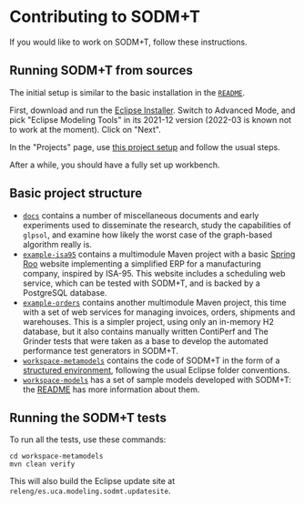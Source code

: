 # Contributing to SODM+T

If you would like to work on SODM+T, follow these instructions.

## Running SODM+T from sources

The initial setup is similar to the basic installation in the [`README`](./README.md).

First, download and run the [Eclipse Installer](https://www.eclipse.org/downloads/).
Switch to Advanced Mode, and pick "Eclipse Modeling Tools" in its 2021-12 version (2022-03 is known not to work at the moment).
Click on "Next".

In the "Projects" page, use [this project setup](https://raw.githubusercontent.com/agarciadom/sodmt/master/workspace-metamodels/releng/es.uca.modeling.sodmt.oomph/sodmt.setup) and follow the usual steps.

After a while, you should have a fully set up workbench.

## 	Basic project structure

* [`docs`](./docs) contains a number of miscellaneous documents and early experiments used to disseminate the research, study the capabilities of `glpsol`, and examine how likely the worst case of the graph-based algorithm really is.
* [`example-isa95`](./example-isa95) contains a multimodule Maven project with a basic [Spring Roo](https://projects.spring.io/spring-roo/) website implementing a simplified ERP for a manufacturing company, inspired by ISA-95. This website includes a scheduling web service, which can be tested with SODM+T, and is backed by a PostgreSQL database.
* [`example-orders`](./example-orders) contains another multimodule Maven project, this time with a set of web services for managing invoices, orders, shipments and warehouses. This is a simpler project, using only an in-memory H2 database, but it also contains manually written ContiPerf and The Grinder tests that were taken as a base to develop the automated performance test generators in SODM+T.
* [`workspace-metamodels`](./workspace-metamodels) contains the code of SODM+T in the form of a [structured environment](http://blog.vogella.com/2015/12/15/pom-less-tycho-builds-for-structured-environments/), following the usual Eclipse folder conventions.
* [`workspace-models`](./workspace-models) has a set of sample models developed with SODM+T: the [README](./README.md) has more information about them.

## Running the SODM+T tests

To run all the tests, use these commands:

```shell
cd workspace-metamodels
mvn clean verify
```

This will also build the Eclipse update site at `releng/es.uca.modeling.sodmt.updatesite`.
